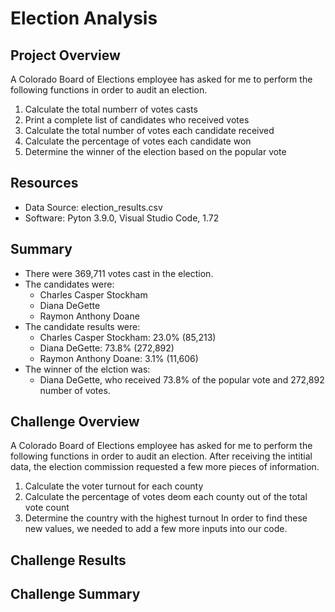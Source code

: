 # Election Analysis 

## Project Overview 
A Colorado Board of Elections employee has asked for me to perform the following functions in order to audit an election. 
  1. Calculate the total numberr of votes casts
  2. Print a complete list of candidates who received votes
  3. Calculate the total number of votes each candidate received 
  4. Calculate the percentage of votes each candidate won
  5. Determine the winner of the election based on the popular vote 
  
## Resources 
  * Data Source: election_results.csv
  * Software: Pyton 3.9.0, Visual Studio Code, 1.72
  
## Summary 
  * There were 369,711 votes cast in the election. 
  * The candidates were: 
    * Charles Casper Stockham
    * Diana DeGette 
    * Raymon Anthony Doane
  * The candidate results were:
    * Charles Casper Stockham: 23.0% (85,213)
    * Diana DeGette: 73.8% (272,892)
    * Raymon Anthony Doane: 3.1% (11,606) 
  * The winner of the elction was: 
    * Diana DeGette, who received 73.8% of the popular vote and 272,892 number of votes. 
    
 ## Challenge Overview 
 A Colorado Board of Elections employee has asked for me to perform the following functions in order to audit an election. After receiving the intitial data, the election commission requested a few more pieces of information. 
  1. Calculate the voter turnout for each county
  2. Calculate the percentage of votes deom each county out of the total vote count
  3. Determine the country with the highest turnout
  In order to find these new values, we needed to add a few more inputs into our code. 
  
  ## Challenge Results 
  
 
 ## Challenge Summary 
